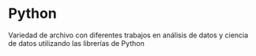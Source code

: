 # Python
Variedad de archivo con diferentes trabajos en análisis de datos y ciencia de datos utilizando las librerías de Python
